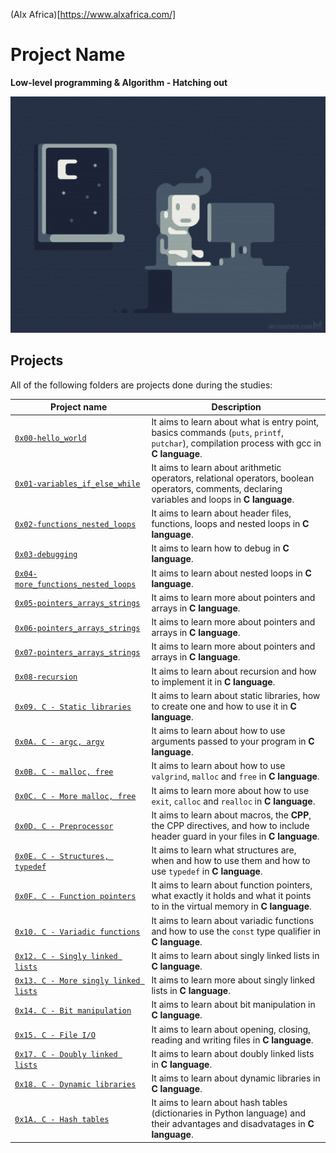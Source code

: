 (Alx Africa)[https://www.alxafrica.com/]

# Project Name
**Low-level programming & Algorithm - Hatching out**

<p><img src="https://github.com/TeddyO323/photos/blob/main/c.gif"  width="750 px"></p> 

## Projects
All of the following folders are projects done during the studies:

| Project name | Description |
| ------------ | ----------- |
| [`0x00-hello_world`](./0x00-hello_world/) | It aims to learn about what is entry point, basics commands (`puts`, `printf`, `putchar`), compilation process with gcc in **C language**.|
| [`0x01-variables_if_else_while`](./0x01-variables_if_else_while/) | It aims to learn about arithmetic operators, relational operators, boolean operators, comments, declaring variables and loops in **C language**.|
| [`0x02-functions_nested_loops`](/0x02-functions_nested_loops/) | It aims to learn about header files, functions, loops and nested loops in **C language**.|
| [`0x03-debugging`](/0x03-debugging/) | It aims to learn how to debug in **C language**.|
| [`0x04-more_functions_nested_loops`](./0x04-more_functions_nested_loops/) | It aims to learn about nested loops in **C language**.|
| [`0x05-pointers_arrays_strings`](/0x05-pointers_arrays_strings/) | It aims to learn more about pointers and arrays in **C language**.|
| [`0x06-pointers_arrays_strings`](./0x06-pointers_arrays_strings/) | It aims to learn more about pointers and arrays in **C language**.|
| [`0x07-pointers_arrays_strings`](./0x07-pointers_arrays_strings/) | It aims to learn more about pointers and arrays in **C language**.|
| [`0x08-recursion`](./0x08-recursion/) | It aims to learn about recursion and how to implement it in **C language**.|
| [`0x09. C - Static libraries`](./0x09-static_libraries/) | It aims to learn about static libraries, how to create one and how to use it in **C language**.|
| [`0x0A. C - argc, argv`](./0x0A-argc_argv/) | It aims to learn about how to use arguments passed to your program in **C language**.|
| [`0x0B. C - malloc, free`](/0x0B-malloc_free/) | It aims to learn about how to use `valgrind`, `malloc` and `free` in **C language**.|
| [`0x0C. C - More malloc, free`](/0x0C-more_malloc_free/) | It aims to learn more about how to use `exit`, `calloc` and `realloc` in **C language**.|
| [`0x0D. C - Preprocessor`](/0x0D-preprocessor/) | It aims to learn about macros, the **CPP**, the CPP directives, and how to include header guard in your files in **C language**.|
| [`0x0E. C - Structures, typedef`](/0x0E-structures_typedef/) | It aims to learn what structures are, when and how to use them and how to use `typedef` in **C language**.|
| [`0x0F. C - Function pointers`](/0x0F-function_pointers/) | It aims to learn about function pointers, what exactly it holds and what it points to in the virtual memory in **C language**.|
| [`0x10. C - Variadic functions`]() | It aims to learn about variadic functions and how to use the `const` type qualifier in **C language**.|
| [`0x12. C - Singly linked lists`](/) | It aims to learn about singly linked lists in **C language**.|
| [`0x13. C - More singly linked lists`](/0x13-more_singly_linked_lists/) | It aims to learn more about singly linked lists in **C language**.|
| [`0x14. C - Bit manipulation`](/0x14-bit_manipulation/) | It aims to learn about bit manipulation in **C language**.|
| [`0x15. C - File I/O`](/0x15-file_io/) | It aims to learn about opening, closing, reading and writing files in **C language**.|
| [`0x17. C - Doubly linked lists`](/0x17-doubly_linked_lists/) | It aims to learn about doubly linked lists in **C language**.|
| [`0x18. C - Dynamic libraries`](/0x18-dynamic_libraries/) | It aims to learn about dynamic libraries in **C language**.|
| [`0x1A. C - Hash tables`](/0x1A-hash_tables/) | It aims to learn about hash tables (dictionaries in Python language) and their advantages and disadvatages in **C language**.|



